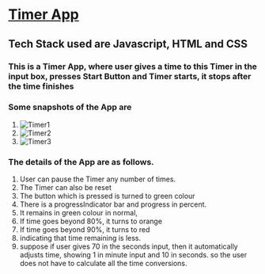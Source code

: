 # [Timer App](https://timerset.netlify.app/)

## Tech Stack used are Javascript, HTML and CSS
### This is a Timer App, where user gives a time to this Timer in the input box, presses Start Button and Timer starts, it stops after the time finishes

### Some snapshots of the App are
1. ![Timer1](https://github.com/abdurrahman6489/Timer/assets/120268868/f6f13dd2-3542-4818-b1c5-ccac4d1fd30b)
2. ![Timer2](https://github.com/abdurrahman6489/Timer/assets/120268868/1513bccf-4db2-45c9-b9ef-ac16229adf6a)
3. ![Timer3](https://github.com/abdurrahman6489/Timer/assets/120268868/2106be96-318d-413d-948a-67826ac7691d)

### The details of the App are as follows.
1. User can pause the Timer any number of times.
2. The Timer can also be reset
3. The button which is pressed is turned to green colour
4. There is a progressIndicator bar and progress in percent.
5. It remains in green colour in normal,
6. If time goes beyond 80%, it turns to orange
7. If time goes beyond 90%, it turns to red
8. indicating that time remaining is less.
9. suppose if user gives 70 in the seconds input, then it automatically adjusts time, showing 1 in minute input and 10 in seconds. so the user does not have to calculate all the time conversions.
